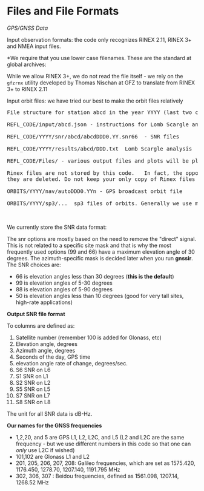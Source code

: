 # Files and File Formats

*GPS/GNSS Data*

Input observation formats: the code only recognizes RINEX 2.11, RINEX 3+ and NMEA input files.

*We require that you use lower case filenames. These are the standard at global archives:



While we allow RINEX 3+, we do not read the file itself - we rely on the <code>gfzrnx</code> 
utility developed by Thomas Nischan at GFZ to translate from RINEX 3+ to RINEX 2.11



Input orbit files: we have tried our best to make the orbit files relatively 



<PRE>
File structure for station abcd in the year YYYY (last two characters YY), doy DDD:

REFL_CODE/input/abcd.json - instructions for Lomb Scargle analysis

REFL_CODE/YYYY/snr/abcd/abcdDDD0.YY.snr66  - SNR files

REFL_CODE/YYYY/results/abcd/DDD.txt  Lomb Scargle analysis

REFL_CODE/Files/ - various output files and plots will be placed here

Rinex files are not stored by this code.   In fact, the opposite. If they are being translated,
they are deleted. Do not keep your only copy of Rinex files in your default directory.

ORBITS/YYYY/nav/autoDDD0.YYn - GPS broadcast orbit file

ORBITS/YYYY/sp3/...  sp3 files of orbits. Generally we use multi-GNSS sp3 files, that are defined as:


</PRE>


We currently store the 
SNR data format:

The snr options are mostly based on the need to remove the "direct" signal. This is
not related to a specific site mask and that is why the most frequently used
options (99 and 66) have a maximum elevation angle of 30 degrees. The
azimuth-specific mask is decided later when you run **gnssir**.  The SNR choices are:

- 66 is elevation angles less than 30 degrees (**this is the default**)
- 99 is elevation angles of 5-30 degrees
- 88 is elevation angles of 5-90 degrees
- 50 is elevation angles less than 10 degrees (good for very tall sites, high-rate applications)


**Output SNR file format**

To columns are defined as:

1. Satellite number (remember 100 is added for Glonass, etc)
2. Elevation angle, degrees
3. Azimuth angle, degrees
4. Seconds of the day, GPS time
5. elevation angle rate of change, degrees/sec.
6.  S6 SNR on L6
7.  S1 SNR on L1
8.  S2 SNR on L2
9.  S5 SNR on L5
10. S7 SNR on L7
11. S8 SNR on L8

The unit for all SNR data is dB-Hz.

**Our names for the GNSS frequencies**

- 1,2,20, and 5 are GPS L1, L2, L2C, and L5 (L2 and L2C are the same frequency - but we use different numbers in this code so that
one can *only* use L2C if wished)
- 101,102 are Glonass L1 and L2
- 201, 205, 206, 207, 208: Galileo frequencies, which are
set as 1575.420, 1176.450, 1278.70, 1207.140, 1191.795 MHz
- 302, 306, 307 : Beidou frequencies, defined as 1561.098, 1207.14, 1268.52 MHz

